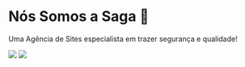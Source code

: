 # Nós Somos a Saga 👋
Uma Agência de Sites especialista em trazer segurança e qualidade!

<div>
<!-- <a href="https://www.youtube.com/channel/UCeI0kK4RttFliqWcF7aFniQ" target="_blank"><img src="https://img.shields.io/badge/YouTube-FF0000?style=for-the-badge&logo=youtube&logoColor=white" target="_blank"></a> -->
<a href="https://www.instagram.com/sagasitesprofissionais/" target="_blank"><img src="https://img.shields.io/badge/-Instagram-%23E4405F?style=for-the-badge&logo=instagram&logoColor=white" target="_blank"></a>
<a href = "mailto:sagasitesprofissionais@gmail.com"><img src="https://img.shields.io/badge/Gmail-D14836?style=for-the-badge&logo=gmail&logoColor=white" target="_blank"></a>
<!--<a href="https://www.linkedin.com/in/eucalixto/" target="_blank"><img src="https://img.shields.io/badge/-LinkedIn-%230077B5?style=for-the-badge&logo=linkedin&logoColor=white" target="_blank"></a>--> 
</div>
